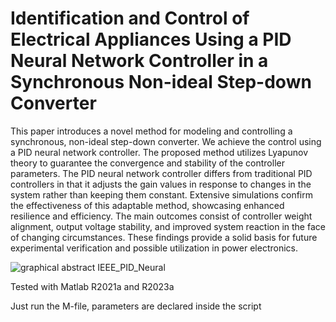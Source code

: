 # Identification and Control of Electrical Appliances Using a PID Neural Network Controller in a Synchronous Non-ideal Step-down Converter

This paper introduces a novel method for modeling and controlling a synchronous, non-ideal step-down converter. We achieve the control using a PID neural network controller. The proposed method utilizes Lyapunov theory to guarantee the convergence and stability of the controller parameters. 
The PID neural network controller differs from traditional PID controllers in that it adjusts the gain values in response to changes in the system rather than keeping them constant. Extensive simulations confirm the effectiveness of this adaptable method, showcasing enhanced resilience and efficiency. 
The main outcomes consist of controller weight alignment, output voltage stability, and improved system reaction in the face of changing circumstances.
These findings provide a solid basis for future experimental verification and possible utilization in power electronics.

![graphical abstract IEEE_PID_Neural](https://github.com/user-attachments/assets/4b4a4a62-5087-4e46-9f1b-14a6b365a971)

Tested with Matlab R2021a and R2023a

Just run the M-file, parameters are declared inside the script
